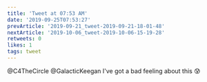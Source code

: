```yaml
---
title: 'Tweet at 07:53 AM'
date: '2019-09-25T07:53:27'
prevArticle: '2019-09-21_tweet-2019-09-21-18-01-48'
nextArticle: '2019-10-06_tweet-2019-10-06-15-19-28'
retweets: 0
likes: 1
tags: tweet
---
```

@C4TheCircle @GalacticKeegan I've got a bad feeling about this 😰